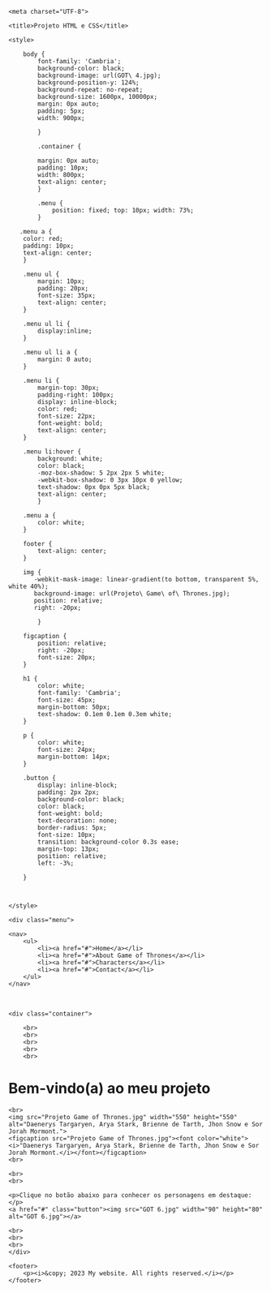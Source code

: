 <!DOCTYPE html>

<html>

<head>

    <meta charset="UTF-8">

    <title>Projeto HTML e CSS</title>

    <style>

        body {
            font-family: 'Cambria';
            background-color: black;
            background-image: url(GOT\ 4.jpg);
            background-position-y: 124%;
            background-repeat: no-repeat;
            background-size: 1600px, 10000px;
            margin: 0px auto;
            padding: 5px;
            width: 900px;
            
            }

            .container {
            
            margin: 0px auto;
            padding: 10px;
            width: 800px;
            text-align: center;
            }

            .menu {
                position: fixed; top: 10px; width: 73%;
            }
            
       .menu a {
        color: red;
        padding: 10px;
        text-align: center;
        }

        .menu ul {
            margin: 10px;
            padding: 20px;
            font-size: 35px;
            text-align: center;
        }
        
        .menu ul li {
            display:inline;
        }

        .menu ul li a {
            margin: 0 auto;
        }

        .menu li {
            margin-top: 30px;
            padding-right: 100px;
            display: inline-block;
            color: red;
            font-size: 22px;
            font-weight: bold;
            text-align: center;
        }

        .menu li:hover {
            background: white;
            color: black;
            -moz-box-shadow: 5 2px 2px 5 white;
            -webkit-box-shadow: 0 3px 10px 0 yellow;
            text-shadow: 0px 0px 5px black;
            text-align: center;
            }

        .menu a {
            color: white;
        }
            
        footer {
            text-align: center;
        }
       
        img {            
           -webkit-mask-image: linear-gradient(to bottom, transparent 5%, white 40%);
           background-image: url(Projeto\ Game\ of\ Thrones.jpg);
           position: relative;
           right: -20px;
           
            }

        figcaption {
            position: relative;
            right: -20px;
            font-size: 20px;
        }

        h1 {
            color: white;
            font-family: 'Cambria';
            font-size: 45px;
            margin-bottom: 50px;
            text-shadow: 0.1em 0.1em 0.3em white;
        }

        p {
            color: white;
            font-size: 24px;
            margin-bottom: 14px;
        }

        .button {
            display: inline-block;
            padding: 2px 2px;
            background-color: black;
            color: black;
            font-weight: bold;
            text-decoration: none;
            border-radius: 5px;
            font-size: 10px;
            transition: background-color 0.3s ease;
            margin-top: 13px;
            position: relative;
            left: -3%;
            
        }

       
       
    </style>

</head>

<body>

    <div class="menu">
        
    <nav>
        <ul>
            <li><a href="#">Home</a></li>
            <li><a href="#">About Game of Thrones</a></li>
            <li><a href="#">Characters</a></li>
            <li><a href="#">Contact</a></li>
        </ul>
    </nav>
</div>
        <br>   

    <div class="container">

        <br>
        <br>
        <br>
        <br>
        <br>


<main>
    <h1>Bem-vindo(a) ao meu projeto</h1>
</main>

    <br>
    <img src="Projeto Game of Thrones.jpg" width="550" height="550" alt="Daenerys Targaryen, Arya Stark, Brienne de Tarth, Jhon Snow e Sor Jorah Mormont.">
    <figcaption src="Projeto Game of Thrones.jpg"><font color="white"><i>"Daenerys Targaryen, Arya Stark, Brienne de Tarth, Jhon Snow e Sor Jorah Mormont.</i></font></figcaption>
    <br>
    
    <br>
    <br>

    <p>Clique no botão abaixo para conhecer os personagens em destaque:</p>
    <a href="#" class="button"><img src="GOT 6.jpg" width="90" height="80" alt="GOT 6.jpg"></a>
    
    <br>
    <br>
    <br>
    </div>

    <footer>
        <p><i>&copy; 2023 My website. All rights reserved.</i></p>
    </footer>
</body>
</html>

